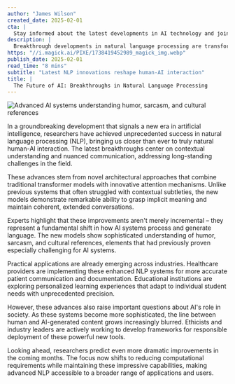 ```yaml
---
author: "James Wilson"
created_date: 2025-02-01
cta: |
  Stay informed about the latest developments in AI technology and join our growing community of tech enthusiasts!
description: |
  Breakthrough developments in natural language processing are transforming AI capabilities, enabling more natural human-AI interaction and opening new possibilities across industries. These advances represent a fundamental shift in how AI systems process and generate language.
https: "//i.magick.ai/PIXE/1738419452989_magick_img.webp"
publish_date: 2025-02-01
read_time: "8 mins"
subtitle: "Latest NLP innovations reshape human-AI interaction"
title: |
  The Future of AI: Breakthroughs in Natural Language Processing
---
```


![Advanced AI systems understanding humor, sarcasm, and cultural references](https://i.magick.ai/PIXE/1738419452993_magick_img.webp)

In a groundbreaking development that signals a new era in artificial intelligence, researchers have achieved unprecedented success in natural language processing (NLP), bringing us closer than ever to truly natural human-AI interaction. The latest breakthroughs center on contextual understanding and nuanced communication, addressing long-standing challenges in the field.

These advances stem from novel architectural approaches that combine traditional transformer models with innovative attention mechanisms. Unlike previous systems that often struggled with contextual subtleties, the new models demonstrate remarkable ability to grasp implicit meaning and maintain coherent, extended conversations.

Experts highlight that these improvements aren't merely incremental – they represent a fundamental shift in how AI systems process and generate language. The new models show sophisticated understanding of humor, sarcasm, and cultural references, elements that had previously proven especially challenging for AI systems.

Practical applications are already emerging across industries. Healthcare providers are implementing these enhanced NLP systems for more accurate patient communication and documentation. Educational institutions are exploring personalized learning experiences that adapt to individual student needs with unprecedented precision.

However, these advances also raise important questions about AI's role in society. As these systems become more sophisticated, the line between human and AI-generated content grows increasingly blurred. Ethicists and industry leaders are actively working to develop frameworks for responsible deployment of these powerful new tools.

Looking ahead, researchers predict even more dramatic improvements in the coming months. The focus now shifts to reducing computational requirements while maintaining these impressive capabilities, making advanced NLP accessible to a broader range of applications and users.